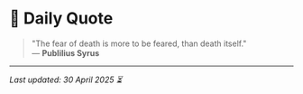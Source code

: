 # 📜 Daily Quote

> "The fear of death is more to be feared, than death itself."  
> — **Publilius Syrus**

---

_Last updated: 30 April 2025 ⏳_
